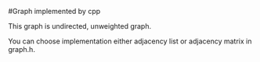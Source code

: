 #Graph implemented by cpp

This graph is undirected, unweighted graph.

You can choose implementation either adjacency list or adjacency matrix in graph.h.
